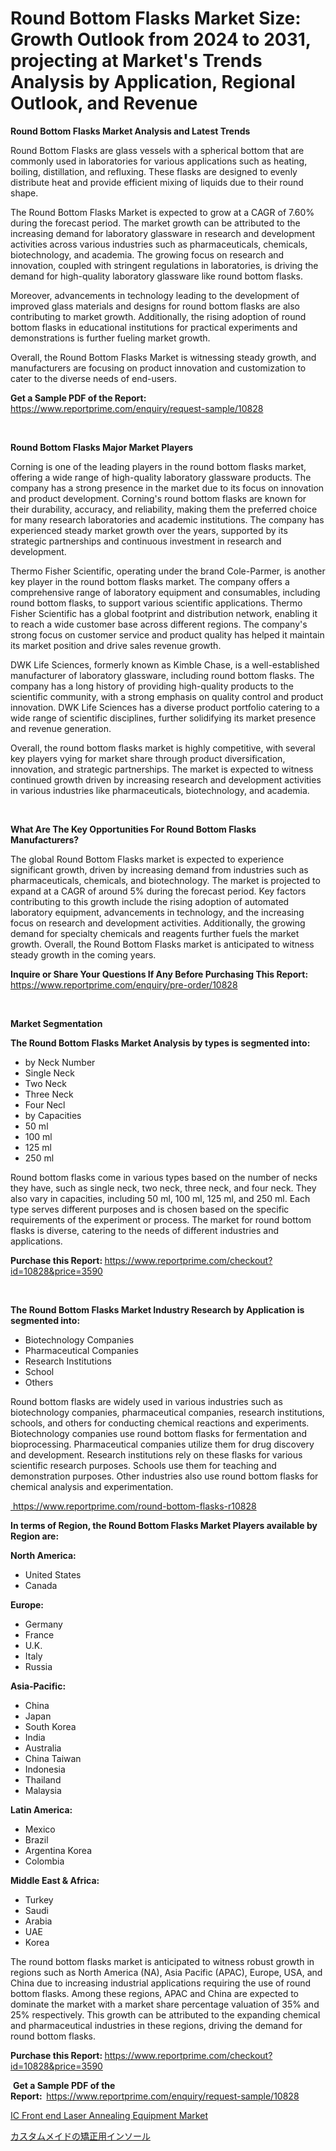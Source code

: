 <p><h1>Round Bottom Flasks Market Size: Growth Outlook from 2024 to 2031, projecting at Market's Trends Analysis by Application, Regional Outlook, and Revenue</h1></p><p><strong>Round Bottom Flasks Market Analysis and Latest Trends</strong></p>
<p><p>Round Bottom Flasks are glass vessels with a spherical bottom that are commonly used in laboratories for various applications such as heating, boiling, distillation, and refluxing. These flasks are designed to evenly distribute heat and provide efficient mixing of liquids due to their round shape.</p><p>The Round Bottom Flasks Market is expected to grow at a CAGR of 7.60% during the forecast period. The market growth can be attributed to the increasing demand for laboratory glassware in research and development activities across various industries such as pharmaceuticals, chemicals, biotechnology, and academia. The growing focus on research and innovation, coupled with stringent regulations in laboratories, is driving the demand for high-quality laboratory glassware like round bottom flasks.</p><p>Moreover, advancements in technology leading to the development of improved glass materials and designs for round bottom flasks are also contributing to market growth. Additionally, the rising adoption of round bottom flasks in educational institutions for practical experiments and demonstrations is further fueling market growth.</p><p>Overall, the Round Bottom Flasks Market is witnessing steady growth, and manufacturers are focusing on product innovation and customization to cater to the diverse needs of end-users.</p></p>
<p><strong>Get a Sample PDF of the Report:&nbsp;</strong> <a href="https://www.reportprime.com/enquiry/request-sample/10828">https://www.reportprime.com/enquiry/request-sample/10828</a></p>
<p>&nbsp;</p>
<p><strong>Round Bottom Flasks Major Market Players</strong></p>
<p><p>Corning is one of the leading players in the round bottom flasks market, offering a wide range of high-quality laboratory glassware products. The company has a strong presence in the market due to its focus on innovation and product development. Corning's round bottom flasks are known for their durability, accuracy, and reliability, making them the preferred choice for many research laboratories and academic institutions. The company has experienced steady market growth over the years, supported by its strategic partnerships and continuous investment in research and development.</p><p>Thermo Fisher Scientific, operating under the brand Cole-Parmer, is another key player in the round bottom flasks market. The company offers a comprehensive range of laboratory equipment and consumables, including round bottom flasks, to support various scientific applications. Thermo Fisher Scientific has a global footprint and distribution network, enabling it to reach a wide customer base across different regions. The company's strong focus on customer service and product quality has helped it maintain its market position and drive sales revenue growth.</p><p>DWK Life Sciences, formerly known as Kimble Chase, is a well-established manufacturer of laboratory glassware, including round bottom flasks. The company has a long history of providing high-quality products to the scientific community, with a strong emphasis on quality control and product innovation. DWK Life Sciences has a diverse product portfolio catering to a wide range of scientific disciplines, further solidifying its market presence and revenue generation.</p><p>Overall, the round bottom flasks market is highly competitive, with several key players vying for market share through product diversification, innovation, and strategic partnerships. The market is expected to witness continued growth driven by increasing research and development activities in various industries like pharmaceuticals, biotechnology, and academia.</p></p>
<p>&nbsp;</p>
<p><strong>What Are The Key Opportunities For Round Bottom Flasks Manufacturers?</strong></p>
<p><p>The global Round Bottom Flasks market is expected to experience significant growth, driven by increasing demand from industries such as pharmaceuticals, chemicals, and biotechnology. The market is projected to expand at a CAGR of around 5% during the forecast period. Key factors contributing to this growth include the rising adoption of automated laboratory equipment, advancements in technology, and the increasing focus on research and development activities. Additionally, the growing demand for specialty chemicals and reagents further fuels the market growth. Overall, the Round Bottom Flasks market is anticipated to witness steady growth in the coming years.</p></p>
<p><strong>Inquire or Share Your Questions If Any Before Purchasing This Report:</strong> <a href="https://www.reportprime.com/enquiry/pre-order/10828">https://www.reportprime.com/enquiry/pre-order/10828</a></p>
<p>&nbsp;</p>
<p><strong>Market Segmentation</strong></p>
<p><strong>The Round Bottom Flasks Market Analysis by types is segmented into:</strong></p>
<p><ul><li>by Neck Number</li><li>Single Neck</li><li>Two Neck</li><li>Three Neck</li><li>Four Necl</li><li>by Capacities</li><li>50 ml</li><li>100 ml</li><li>125 ml</li><li>250 ml</li></ul></p>
<p><p>Round bottom flasks come in various types based on the number of necks they have, such as single neck, two neck, three neck, and four neck. They also vary in capacities, including 50 ml, 100 ml, 125 ml, and 250 ml. Each type serves different purposes and is chosen based on the specific requirements of the experiment or process. The market for round bottom flasks is diverse, catering to the needs of different industries and applications.</p></p>
<p><strong>Purchase this Report:&nbsp;</strong><a href="https://www.reportprime.com/checkout?id=10828&price=3590">https://www.reportprime.com/checkout?id=10828&price=3590</a></p>
<p>&nbsp;</p>
<p><strong>The Round Bottom Flasks Market Industry Research by Application is segmented into:</strong></p>
<p><ul><li>Biotechnology Companies</li><li>Pharmaceutical Companies</li><li>Research Institutions</li><li>School</li><li>Others</li></ul></p>
<p><p>Round bottom flasks are widely used in various industries such as biotechnology companies, pharmaceutical companies, research institutions, schools, and others for conducting chemical reactions and experiments. Biotechnology companies use round bottom flasks for fermentation and bioprocessing. Pharmaceutical companies utilize them for drug discovery and development. Research institutions rely on these flasks for various scientific research purposes. Schools use them for teaching and demonstration purposes. Other industries also use round bottom flasks for chemical analysis and experimentation.</p></p>
<p><a href="https://www.reportprime.com/round-bottom-flasks-r10828">&nbsp;https://www.reportprime.com/round-bottom-flasks-r10828</a></p>
<p><strong>In terms of Region, the Round Bottom Flasks Market Players available by Region are:</strong></p>
<p>
    <p> <strong> North America: </strong>
        <ul>
            <li>United States</li>
            <li>Canada</li>
        </ul>
        </p> 
    <p> <strong> Europe: </strong>
        <ul>
            <li>Germany</li>
            <li>France</li>
            <li>U.K.</li>
            <li>Italy</li>
            <li>Russia</li>
        </ul>
        </p> 
    <p> <strong> Asia-Pacific: </strong>
        <ul>
            <li>China</li>
            <li>Japan</li>
            <li>South Korea</li>
            <li>India</li>
            <li>Australia</li>
            <li>China Taiwan</li>
            <li>Indonesia</li>
            <li>Thailand</li>
            <li>Malaysia</li>
        </ul>
        </p> 
    <p> <strong> Latin America: </strong>
        <ul>
            <li>Mexico</li>
            <li>Brazil</li>
            <li>Argentina Korea</li>
            <li>Colombia</li>
        </ul>
        </p> 
    <p> <strong> Middle East & Africa: </strong>
        <ul>
            <li>Turkey</li>
            <li>Saudi</li>
            <li>Arabia</li>
            <li>UAE</li>
            <li>Korea</li>
        </ul>
    </p>
    </p>
<p><p>The round bottom flasks market is anticipated to witness robust growth in regions such as North America (NA), Asia Pacific (APAC), Europe, USA, and China due to increasing industrial applications requiring the use of round bottom flasks. Among these regions, APAC and China are expected to dominate the market with a market share percentage valuation of 35% and 25% respectively. This growth can be attributed to the expanding chemical and pharmaceutical industries in these regions, driving the demand for round bottom flasks.</p></p>
<p><strong>Purchase this Report: </strong><a href="https://www.reportprime.com/checkout?id=10828&price=3590">https://www.reportprime.com/checkout?id=10828&price=3590</a></p>
<p>&nbsp;<strong>Get a Sample PDF of the Report:&nbsp;&nbsp;</strong><a href="https://www.reportprime.com/enquiry/request-sample/10828">https://www.reportprime.com/enquiry/request-sample/10828</a></p>
<p><strong></strong></p>
<p><p><a href="https://medium.com/@djjdj3773/ic-front-end-laser-annealing-equipment-market-exploring-market-share-market-trends-and-future-b5d854f21e01">IC Front end Laser Annealing Equipment Market</a></p><p><a href="https://medium.com/@jerrycurtis23/2024%E5%B9%B4%E3%81%8B%E3%82%892031%E5%B9%B4%E3%81%BE%E3%81%A7%E3%81%AE%E6%9C%9F%E9%96%93%E3%81%AE%E3%82%AB%E3%82%B9%E3%82%BF%E3%83%A0%E3%83%A1%E3%82%A4%E3%83%89%E3%82%AA%E3%83%BC%E3%82%BD%E3%83%86%E3%82%A3%E3%82%AF%E3%82%B9%E3%82%A4%E3%83%B3%E3%82%BD%E3%83%BC%E3%83%AB%E3%81%AE%E5%B8%82%E5%A0%B4%E5%88%86%E6%9E%90%E3%81%A8%E3%82%B5%E3%82%A4%E3%82%BA%E4%BA%88%E6%B8%AC-8b15128f97c5">カスタムメイドの矯正用インソール</a></p></p>